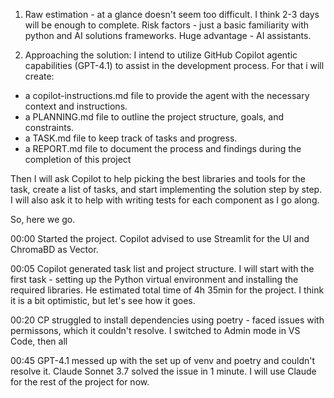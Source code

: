 1. Raw estimation - at a glance doesn't seem too difficult. I think 2-3 days will be enough to complete. Risk factors - just a basic familiarity with python and AI solutions frameworks. Huge advantage - AI assistants.

2. Approaching the solution:
I intend to utilize GitHub Copilot agentic capabilities (GPT-4.1) to assist in the development process.
For that i will create:
- a copilot-instructions.md file to provide the agent with the necessary context and instructions.
- a PLANNING.md file to outline the project structure, goals, and constraints.
- a TASK.md file to keep track of tasks and progress.
- a REPORT.md file to document the process and findings during the completion of this project

Then I will ask Copilot to help picking the best libraries and tools for the task, create a list of tasks, and start implementing the solution step by step. I will also ask it to help with writing tests for each component as I go along.

So, here we go.

00:00 Started the project. Copilot advised to use Streamlit for the UI and ChromaBD as Vector.

00:05 Copilot generated task list and project structure. I will start with the first task - setting up the Python virtual environment and installing the required libraries. He estimated total time of 4h 35min for the project. I think it is a bit optimistic, but let's see how it goes.

00:20 CP struggled to install dependencies using poetry - faced issues with permissons, which it couldn't resolve. I switched to Admin mode in VS Code, then all

00:45 GPT-4.1 messed up with the set up of venv and poetry and couldn't resolve it. Claude Sonnet 3.7 solved the issue in 1 minute. I will use Claude for the rest of the project for now.


